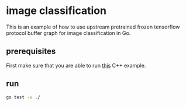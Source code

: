 # image classification
This is an example of how to use upstream pretrained frozen tensorflow
protocol buffer graph for image classification in Go.

## prerequisites
First make sure that you are able to run
[this](https://github.com/tensorflow/tensorflow/tree/v2.8.0/tensorflow/examples/label_image)
C++ example.

## run
```bash
go test -v ./
```
